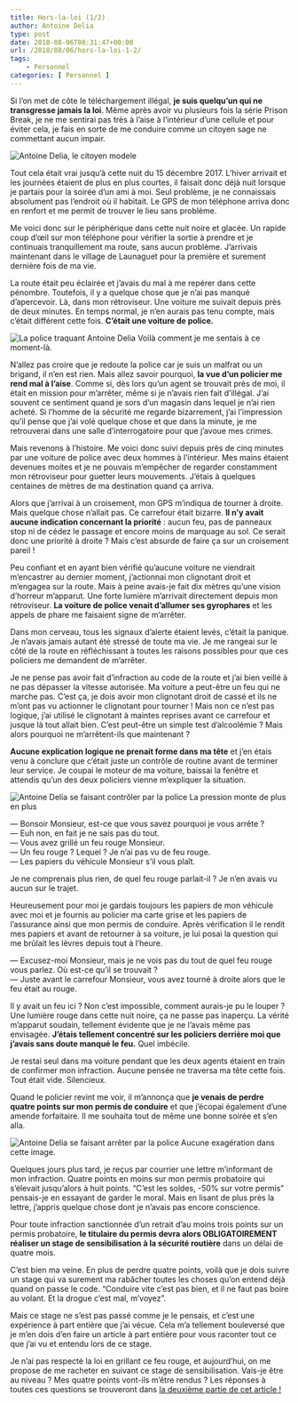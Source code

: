 ```yaml
---
title: Hors-la-loi (1/2)
author: Antoine Delia
type: post
date: 2018-08-06T08:31:47+00:00
url: /2018/08/06/hors-la-loi-1-2/
tags:
    - Personnel
categories: [ Personnel ]
---
```

Si l&#8217;on met de côte le téléchargement illégal, **je suis quelqu&#8217;un qui ne transgresse jamais la loi**. Même après avoir vu plusieurs fois la série Prison Break, je ne me sentirai pas très à l&#8217;aise à l&#8217;intérieur d&#8217;une cellule et pour éviter cela, je fais en sorte de me conduire comme un citoyen sage ne commettant aucun impair.

![Antoine Delia, le citoyen modele](https://i0.wp.com/i.imgur.com/nY6Auw5.jpg?resize=1000%2C549&#038;ssl=1)

Tout cela était vrai jusqu&#8217;à cette nuit du 15 décembre 2017. L&#8217;hiver arrivait et les journées étaient de plus en plus courtes, il faisait donc déjà nuit lorsque je partais pour la soirée d&#8217;un ami à moi. Seul problème, je ne connaissais absolument pas l&#8217;endroit où il habitait. Le GPS de mon téléphone arriva donc en renfort et me permit de trouver le lieu sans problème.

Me voici donc sur le périphérique dans cette nuit noire et glacée. Un rapide coup d’œil sur mon téléphone pour vérifier la sortie à prendre et je continuais tranquillement ma route, sans aucun problème. J&#8217;arrivais maintenant dans le village de Launaguet pour la première et surement dernière fois de ma vie.

La route était peu éclairée et j&#8217;avais du mal à me repérer dans cette pénombre. Toutefois, il y a quelque chose que je n&#8217;ai pas manqué d&#8217;apercevoir. Là, dans mon rétroviseur. Une voiture me suivait depuis près de deux minutes. En temps normal, je n&#8217;en aurais pas tenu compte, mais c&#8217;était différent cette fois. **C&#8217;était une voiture de police.**

![La police traquant Antoine Delia](https://i0.wp.com/i.imgur.com/Yc0PLti.png?w=1000&#038;ssl=1)
Voilà comment je me sentais à ce moment-là.

N&#8217;allez pas croire que je redoute la police car je suis un malfrat ou un brigand, il n&#8217;en est rien. Mais allez savoir pourquoi, **la vue d&#8217;un policier me rend mal à l&#8217;aise**. Comme si, dès lors qu&#8217;un agent se trouvait près de moi, il était en mission pour m&#8217;arrêter, même si je n&#8217;avais rien fait d&#8217;illégal. J&#8217;ai souvent ce sentiment quand je sors d&#8217;un magasin dans lequel je n&#8217;ai rien acheté. Si l&#8217;homme de la sécurité me regarde bizarrement, j&#8217;ai l&#8217;impression qu&#8217;il pense que j&#8217;ai volé quelque chose et que dans la minute, je me retrouverai dans une salle d&#8217;interrogatoire pour que j&#8217;avoue mes crimes.

Mais revenons à l&#8217;histoire. Me voici donc suivi depuis près de cinq minutes par une voiture de police avec deux hommes à l&#8217;intérieur. Mes mains étaient devenues moites et je ne pouvais m&#8217;empêcher de regarder constamment mon rétroviseur pour guetter leurs mouvements. J&#8217;étais à quelques centaines de mètres de ma destination quand ça arriva.

Alors que j&#8217;arrivai à un croisement, mon GPS m&#8217;indiqua de tourner à droite. Mais quelque chose n&#8217;allait pas. Ce carrefour était bizarre. **Il n&#8217;y avait aucune indication concernant la priorité** : aucun feu, pas de panneaux stop ni de cédez le passage et encore moins de marquage au sol. Ce serait donc une priorité à droite ? Mais c&#8217;est absurde de faire ça sur un croisement pareil !

Peu confiant et en ayant bien vérifié qu&#8217;aucune voiture ne viendrait m&#8217;encastrer au dernier moment, j&#8217;actionnai mon clignotant droit et m&#8217;engagea sur la route. Mais à peine avais-je fait dix mètres qu&#8217;une vision d&#8217;horreur m&#8217;apparut. Une forte lumière m&#8217;arrivait directement depuis mon rétroviseur. **La voiture de police venait d&#8217;allumer ses gyrophares** et les appels de phare me faisaient signe de m&#8217;arrêter.

Dans mon cerveau, tous les signaux d&#8217;alerte étaient levés, c&#8217;était la panique. Je n&#8217;avais jamais autant été stressé de toute ma vie. Je me rangeai sur le côté de la route en réfléchissant à toutes les raisons possibles pour que ces policiers me demandent de m&#8217;arrêter. 

Je ne pense pas avoir fait d&#8217;infraction au code de la route et j&#8217;ai bien veillé à ne pas dépasser la vitesse autorisée. Ma voiture a peut-être un feu qui ne marche pas. C&#8217;est ça, je dois avoir mon clignotant droit de cassé et ils ne m&#8217;ont pas vu actionner le clignotant pour tourner ! Mais non ce n&#8217;est pas logique, j&#8217;ai utilisé le clignotant à maintes reprises avant ce carrefour et jusque là tout allait bien. C&#8217;est peut-être un simple test d&#8217;alcoolémie ? Mais alors pourquoi ne m&#8217;arrêtent-ils que maintenant ?

**Aucune explication logique ne prenait forme dans ma tête** et j&#8217;en étais venu à conclure que c&#8217;était juste un contrôle de routine avant de terminer leur service. Je coupai le moteur de ma voiture, baissai la fenêtre et attendis qu&#8217;un des deux policiers vienne m&#8217;expliquer la situation.

![Antoine Delia se faisant contrôler par la police](https://i0.wp.com/i.imgur.com/cW7nMFh.png?w=1000&#038;ssl=1)
La pression monte de plus en plus


— Bonsoir Monsieur, est-ce que vous savez pourquoi je vous arrête ?  
— Euh non, en fait je ne sais pas du tout.  
— Vous avez grillé un feu rouge Monsieur.  
— Un feu rouge ? Lequel ? Je n&#8217;ai pas vu de feu rouge.  
— Les papiers du véhicule Monsieur s&#8217;il vous plaît.

Je ne comprenais plus rien, de quel feu rouge parlait-il ? Je n&#8217;en avais vu aucun sur le trajet.

Heureusement pour moi je gardais toujours les papiers de mon véhicule avec moi et je fournis au policier ma carte grise et les papiers de l&#8217;assurance ainsi que mon permis de conduire. Après vérification il le rendit mes papiers et avant de retourner à sa voiture, je lui posai la question qui me brûlait les lèvres depuis tout à l&#8217;heure.

— Excusez-moi Monsieur, mais je ne vois pas du tout de quel feu rouge vous parlez. Où est-ce qu&#8217;il se trouvait ?  
— Juste avant le carrefour Monsieur, vous avez tourné à droite alors que le feu était au rouge.

Il y avait un feu ici ? Non c&#8217;est impossible, comment aurais-je pu le louper ? Une lumière rouge dans cette nuit noire, ça ne passe pas inaperçu. La vérité m&#8217;apparut soudain, tellement évidente que je ne l&#8217;avais même pas envisagée. **J&#8217;étais tellement concentré sur les policiers derrière moi que j&#8217;avais sans doute manqué le feu.** Quel imbécile.

Je restai seul dans ma voiture pendant que les deux agents étaient en train de confirmer mon infraction. Aucune pensée ne traversa ma tête cette fois. Tout était vide. Silencieux.

Quand le policier revint me voir, il m&#8217;annonça que **je venais de perdre quatre points sur mon permis de conduire** et que j’écopai également d&#8217;une amende forfaitaire. Il me souhaita tout de même une bonne soirée et s&#8217;en alla.

![Antoine Delia se faisant arrêter par la police](https://i0.wp.com/i.imgur.com/oQI5GV5.png?w=1000&#038;ssl=1)
Aucune exagération dans cette image.

Quelques jours plus tard, je reçus par courrier une lettre m&#8217;informant de mon infraction. Quatre points en moins sur mon permis probatoire qui s&#8217;élevait jusqu&#8217;alors à huit points. &#8220;C&#8217;est les soldes, -50% sur votre permis&#8221; pensais-je en essayant de garder le moral. Mais en lisant de plus près la lettre, j&#8217;appris quelque chose dont je n&#8217;avais pas encore conscience.

Pour toute infraction sanctionnée d&#8217;un retrait d&#8217;au moins trois points sur un permis probatoire, **le titulaire du permis devra alors OBLIGATOIREMENT réaliser un stage de sensibilisation à la sécurité routière** dans un délai de quatre mois.

C&#8217;est bien ma veine. En plus de perdre quatre points, voilà que je dois suivre un stage qui va surement ma rabâcher toutes les choses qu&#8217;on entend déjà quand on passe le code. &#8220;Conduire vite c&#8217;est pas bien, et il ne faut pas boire au volant. Et la drogue c&#8217;est mal, m&#8217;voyez&#8221;.

Mais ce stage ne s&#8217;est pas passé comme je le pensais, et c&#8217;est une expérience à part entière que j&#8217;ai vécue. Cela m&#8217;a tellement bouleversé que je m&#8217;en dois d&#8217;en faire un article à part entière pour vous raconter tout ce que j&#8217;ai vu et entendu lors de ce stage.

Je n&#8217;ai pas respecté la loi en grillant ce feu rouge, et aujourd&#8217;hui, on me propose de me racheter en suivant ce stage de sensibilisation. Vais-je être au niveau ? Mes quatre points vont-ils m&#8217;être rendus ? Les réponses à toutes ces questions se trouveront dans [la deuxième partie de cet article !][1]

 [1]: https://blog.antoinedelia.fr/2018/09/02/hors-la-loi-2-2/
